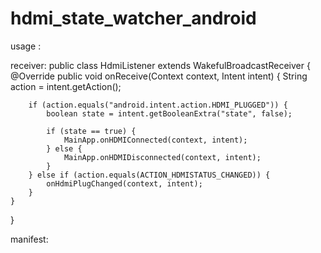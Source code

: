 # hdmi_state_watcher_android

usage : 

receiver:
public class HdmiListener extends WakefulBroadcastReceiver {
    @Override
    public void onReceive(Context context, Intent intent) {
        String action = intent.getAction();

        if (action.equals("android.intent.action.HDMI_PLUGGED")) {
            boolean state = intent.getBooleanExtra("state", false);

            if (state == true) {
                MainApp.onHDMIConnected(context, intent);
            } else {
                MainApp.onHDMIDisconnected(context, intent);
            }
        } else if (action.equals(ACTION_HDMISTATUS_CHANGED)) {
            onHdmiPlugChanged(context, intent);
        }
    }
}

manifest:

  <service
      android:name=".service.hdmi.HdmiWatcher"
      android:process=":remote"
      android:enabled="true"
      android:exported="true"
      android:stopWithTask="false" />
            
  <receiver android:name=".receiver.HdmiListener">
      <intent-filter>
          <action android:name="android.intent.action.HDMI_PLUGGED" />
      </intent-filter>
  </receiver>
